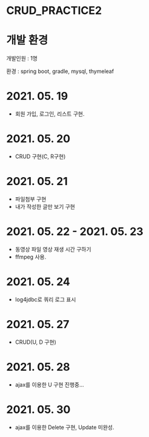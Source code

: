 # CRUD_PRACTICE2

# 개발 환경
개발인원 : 1명

환경 : spring boot, gradle, mysql, thymeleaf

# 2021. 05. 19
- 회원 가입, 로그인, 리스트 구현.

# 2021. 05. 20
- CRUD 구현(C, R구현)

# 2021. 05. 21
- 파일첨부 구현
- 내가 작성한 글만 보기 구현

# 2021. 05. 22 - 2021. 05. 23
- 동영상 파일 영상 재생 시간 구하기
- ffmpeg 사용.

# 2021. 05. 24
- log4jdbc로 쿼리 로그 표시

# 2021. 05. 27
- CRUD(U, D 구현)

# 2021. 05. 28
- ajax를 이용한 U 구현 진행중...

# 2021. 05. 30
- ajax를 이용한 Delete 구현, Update 미완성.
